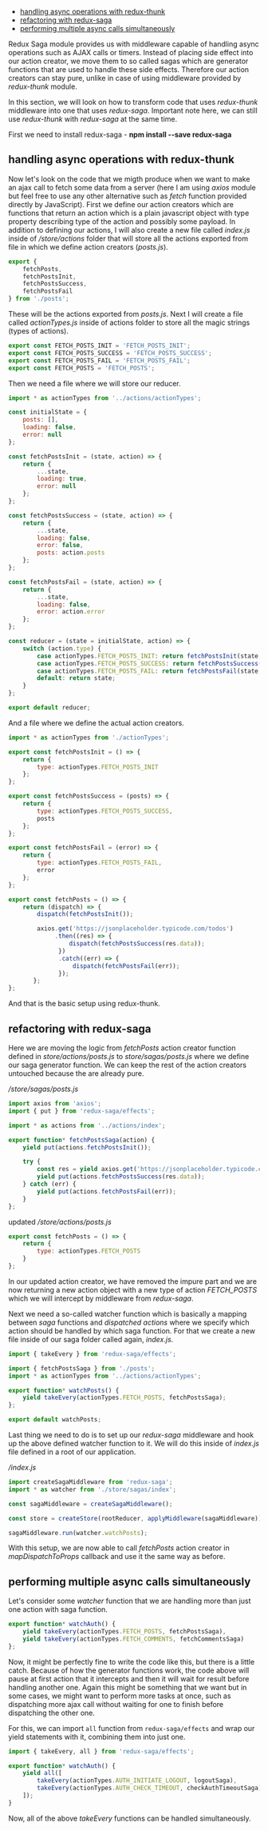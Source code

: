 * [handling async operations with redux-thunk](#handling-async-operations-with-redux-thunk)
* [refactoring with redux-saga](#refactoring-with-redux-saga)
* [performing multiple async calls simultaneously](#performing-multiple-async-calls-simultaneously)

Redux Saga module provides us with middleware capable of handling async operations such as AJAX calls or timers. Instead of placing side effect into our action creator, we move them to so called sagas which are generator functions that are used to handle these side effects. Therefore our action creators can stay pure, unlike in case of using middleware provided by *redux-thunk* module.

In this section, we will look on how to transform code that uses *redux-thunk* middleware into one that uses *redux-saga*. Important note here, we can still use *redux-thunk* with *redux-saga* at the same time.

First we need to install redux-saga - __npm install --save redux-saga__

## handling async operations with redux-thunk

Now let's look on the code that we migth produce when we want to make an ajax call to fetch some data from a server (here I am using *axios* module but feel free to use any other alternative such as *fetch* function provided directly by JavaScript). First we define our action creators which are functions that return an action which is a plain javascript object with type property describing type of the action and possibly some payload. In addition to defining our actions, I will also create a new file called *index.js* inside of */store/actions* folder that will store all the actions exported from file in which we define action creators (*posts.js*).

```javascript
export {
    fetchPosts,
    fetchPostsInit,
    fetchPostsSuccess,
    fetchPostsFail
} from './posts';
```

These will be the actions exported from *posts.js*. Next I will create a file called *actionTypes.js* inside of actions folder to store all the magic strings (types of actions).

```javascript
export const FETCH_POSTS_INIT = 'FETCH_POSTS_INIT';
export const FETCH_POSTS_SUCCESS = 'FETCH_POSTS_SUCCESS';
export const FETCH_POSTS_FAIL = 'FETCH_POSTS_FAIL';
export const FETCH_POSTS = 'FETCH_POSTS';
```

Then we need a file where we will store our reducer.

```javascript
import * as actionTypes from '../actions/actionTypes';

const initialState = {
    posts: [],
    loading: false,
    error: null
};

const fetchPostsInit = (state, action) => {
    return {
        ...state,
        loading: true,
        error: null
    };
};

const fetchPostsSuccess = (state, action) => {
    return {
        ...state,
        loading: false,
        error: false,
        posts: action.posts
    };
};

const fetchPostsFail = (state, action) => {
    return {
        ...state,
        loading: false,
        error: action.error
    };
};

const reducer = (state = initialState, action) => {
    switch (action.type) {
        case actionTypes.FETCH_POSTS_INIT: return fetchPostsInit(state, action);
        case actionTypes.FETCH_POSTS_SUCCESS: return fetchPostsSuccess(state, action);
        case actionTypes.FETCH_POSTS_FAIL: return fetchPostsFail(state, action);
        default: return state;
    }
};

export default reducer;
```

And a file where we define the actual action creators.

```javascript
import * as actionTypes from './actionTypes';

export const fetchPostsInit = () => {
    return {
        type: actionTypes.FETCH_POSTS_INIT
    };
};

export const fetchPostsSuccess = (posts) => {
    return {
        type: actionTypes.FETCH_POSTS_SUCCESS,
        posts
    };
};

export const fetchPostsFail = (error) => {
    return {
        type: actionTypes.FETCH_POSTS_FAIL,
        error
    };
};

export const fetchPosts = () => {
    return (dispatch) => {
        dispatch(fetchPostsInit());

        axios.get('https://jsonplaceholder.typicode.com/todos')
             .then((res) => {
                 dispatch(fetchPostsSuccess(res.data));
              })
              .catch((err) => {
                  dispatch(fetchPostsFail(err));
              });
       };
};

```

And that is the basic setup using redux-thunk. 

## refactoring with redux-saga

Here we are moving the logic from *fetchPosts* action creator function defined in *store/actions/posts.js* to *store/sagas/posts.js* where we define our saga generator function. We can keep the rest of the action creators untouched because the are already pure. 

*/store/sagas/posts.js*

```javascript
import axios from 'axios';
import { put } from 'redux-saga/effects';

import * as actions from '../actions/index';

export function* fetchPostsSaga(action) {
    yield put(actions.fetchPostsInit());

    try {
        const res = yield axios.get('https://jsonplaceholder.typicode.com/todos');
        yield put(actions.fetchPostsSuccess(res.data));
    } catch (err) {
        yield put(actions.fetchPostsFail(err));
    }   
};
```

updated */store/actions/posts.js*

```javascript
export const fetchPosts = () => {
    return {
        type: actionTypes.FETCH_POSTS
    }
};
```

In our updated action creator, we have removed the impure part and we are now returning a new action object with a new type of action *FETCH_POSTS* which we will intercept by middleware from *redux-saga*.

Next we need a so-called watcher function which is basically a mapping between *saga* functions and *dispatched actions* where we specify which action should be handled by which saga function. For that we create a new file inside of our saga folder called again, *index.js*.

```javascript
import { takeEvery } from 'redux-saga/effects'; 

import { fetchPostsSaga } from './posts';
import * as actionTypes from '../actions/actionTypes';

export function* watchPosts() {
    yield takeEvery(actionTypes.FETCH_POSTS, fetchPostsSaga);
};

export default watchPosts;
```

Last thing we need to do is to set up our *redux-saga* middleware and hook up the above defined watcher function to it.
We will do this inside of *index.js* file defined in a root of our application.

*/index.js*

```javascript
import createSagaMiddleware from 'redux-saga';
import * as watcher from './store/sagas/index';

const sagaMiddleware = createSagaMiddleware();

const store = createStore(rootReducer, applyMiddleware(sagaMiddleware));

sagaMiddleware.run(watcher.watchPosts);
```

With this setup, we are now able to call *fetchPosts* action creator in *mapDispatchToProps* callback and use it the same way as before.

## performing multiple async calls simultaneously

Let's consider some *watcher* function that we are handling more than just one action with saga function.

```javascript
export function* watchAuth() {
    yield takeEvery(actionTypes.FETCH_POSTS, fetchPostsSaga),
    yield takeEvery(actionTypes.FETCH_COMMENTS, fetchCommentsSaga)
};
```

Now, it might be perfectly fine to write the code like this, but there is a little catch. Because of how the generator functions work, the code above will pause at first action that it intercepts and then it will wait for result before handling another one. Again this might be something that we want but in some cases, we might want to perform more tasks at once, such as dispatching more ajax call without waiting for one to finish before dispatching the other one.

For this, we can import `all` function from `redux-saga/effects` and wrap our yield statements with it, combining them into just one.


```javascript
import { takeEvery, all } from 'redux-saga/effects';

export function* watchAuth() {
    yield all([
        takeEvery(actionTypes.AUTH_INITIATE_LOGOUT, logoutSaga),
        takeEvery(actionTypes.AUTH_CHECK_TIMEOUT, checkAuthTimeoutSaga)
    ]);
}
```

Now, all of the above *takeEvery* functions can be handled simultaneously.







